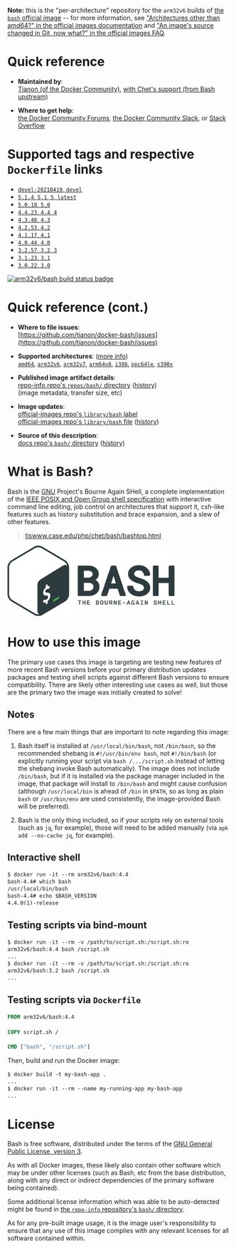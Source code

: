 <!--

********************************************************************************

WARNING:

    DO NOT EDIT "bash/README.md"

    IT IS AUTO-GENERATED

    (from the other files in "bash/" combined with a set of templates)

********************************************************************************

-->

**Note:** this is the "per-architecture" repository for the `arm32v6` builds of [the `bash` official image](https://hub.docker.com/_/bash) -- for more information, see ["Architectures other than amd64?" in the official images documentation](https://github.com/docker-library/official-images#architectures-other-than-amd64) and ["An image's source changed in Git, now what?" in the official images FAQ](https://github.com/docker-library/faq#an-images-source-changed-in-git-now-what).

# Quick reference

-	**Maintained by**:  
	[Tianon (of the Docker Community)](https://github.com/tianon/docker-bash), [with Chet's support (from Bash upstream)](https://github.com/docker-library/official-images/pull/2217#issue-181031192)

-	**Where to get help**:  
	[the Docker Community Forums](https://forums.docker.com/), [the Docker Community Slack](https://dockr.ly/slack), or [Stack Overflow](https://stackoverflow.com/search?tab=newest&q=docker)

# Supported tags and respective `Dockerfile` links

-	[`devel-20210419`, `devel`](https://github.com/tianon/docker-bash/blob/a360295cd1a85b715da59fa8253ebb8c2147a928/devel/Dockerfile)
-	[`5.1.4`, `5.1`, `5`, `latest`](https://github.com/tianon/docker-bash/blob/40d324c8da655e6834b34d730dba8eaa1f274e47/5.1/Dockerfile)
-	[`5.0.18`, `5.0`](https://github.com/tianon/docker-bash/blob/7d80c7cc5d829b6be9e04b6b2cba98a228fb67db/5.0/Dockerfile)
-	[`4.4.23`, `4.4`, `4`](https://github.com/tianon/docker-bash/blob/7d80c7cc5d829b6be9e04b6b2cba98a228fb67db/4.4/Dockerfile)
-	[`4.3.48`, `4.3`](https://github.com/tianon/docker-bash/blob/7d80c7cc5d829b6be9e04b6b2cba98a228fb67db/4.3/Dockerfile)
-	[`4.2.53`, `4.2`](https://github.com/tianon/docker-bash/blob/7d80c7cc5d829b6be9e04b6b2cba98a228fb67db/4.2/Dockerfile)
-	[`4.1.17`, `4.1`](https://github.com/tianon/docker-bash/blob/7d80c7cc5d829b6be9e04b6b2cba98a228fb67db/4.1/Dockerfile)
-	[`4.0.44`, `4.0`](https://github.com/tianon/docker-bash/blob/7d80c7cc5d829b6be9e04b6b2cba98a228fb67db/4.0/Dockerfile)
-	[`3.2.57`, `3.2`, `3`](https://github.com/tianon/docker-bash/blob/7d80c7cc5d829b6be9e04b6b2cba98a228fb67db/3.2/Dockerfile)
-	[`3.1.23`, `3.1`](https://github.com/tianon/docker-bash/blob/7d80c7cc5d829b6be9e04b6b2cba98a228fb67db/3.1/Dockerfile)
-	[`3.0.22`, `3.0`](https://github.com/tianon/docker-bash/blob/7d80c7cc5d829b6be9e04b6b2cba98a228fb67db/3.0/Dockerfile)

[![arm32v6/bash build status badge](https://img.shields.io/jenkins/s/https/doi-janky.infosiftr.net/job/multiarch/job/arm32v6/job/bash.svg?label=arm32v6/bash%20%20build%20job)](https://doi-janky.infosiftr.net/job/multiarch/job/arm32v6/job/bash/)

# Quick reference (cont.)

-	**Where to file issues**:  
	[https://github.com/tianon/docker-bash/issues](https://github.com/tianon/docker-bash/issues)

-	**Supported architectures**: ([more info](https://github.com/docker-library/official-images#architectures-other-than-amd64))  
	[`amd64`](https://hub.docker.com/r/amd64/bash/), [`arm32v6`](https://hub.docker.com/r/arm32v6/bash/), [`arm32v7`](https://hub.docker.com/r/arm32v7/bash/), [`arm64v8`](https://hub.docker.com/r/arm64v8/bash/), [`i386`](https://hub.docker.com/r/i386/bash/), [`ppc64le`](https://hub.docker.com/r/ppc64le/bash/), [`s390x`](https://hub.docker.com/r/s390x/bash/)

-	**Published image artifact details**:  
	[repo-info repo's `repos/bash/` directory](https://github.com/docker-library/repo-info/blob/master/repos/bash) ([history](https://github.com/docker-library/repo-info/commits/master/repos/bash))  
	(image metadata, transfer size, etc)

-	**Image updates**:  
	[official-images repo's `library/bash` label](https://github.com/docker-library/official-images/issues?q=label%3Alibrary%2Fbash)  
	[official-images repo's `library/bash` file](https://github.com/docker-library/official-images/blob/master/library/bash) ([history](https://github.com/docker-library/official-images/commits/master/library/bash))

-	**Source of this description**:  
	[docs repo's `bash/` directory](https://github.com/docker-library/docs/tree/master/bash) ([history](https://github.com/docker-library/docs/commits/master/bash))

# What is Bash?

Bash is the [GNU](http://www.gnu.org/) Project's Bourne Again SHell, a complete implementation of the [IEEE POSIX and Open Group shell specification](http://www.opengroup.org/onlinepubs/9699919799/nfindex.html) with interactive command line editing, job control on architectures that support it, csh-like features such as history substitution and brace expansion, and a slew of other features.

> [tiswww.case.edu/php/chet/bash/bashtop.html](https://tiswww.case.edu/php/chet/bash/bashtop.html)

![logo](https://raw.githubusercontent.com/docker-library/docs/5cb6fef6ed317e5af7e1e14e64c18c2b81657e81/bash/logo.png)

# How to use this image

The primary use cases this image is targeting are testing new features of more recent Bash versions before your primary distribution updates packages and testing shell scripts against different Bash versions to ensure compatibility. There are likely other interesting use cases as well, but those are the primary two the image was initially created to solve!

## Notes

There are a few main things that are important to note regarding this image:

1.	Bash itself is installed at `/usr/local/bin/bash`, not `/bin/bash`, so the recommended shebang is `#!/usr/bin/env bash`, not `#!/bin/bash` (or explicitly running your script via `bash /.../script.sh` instead of letting the shebang invoke Bash automatically). The image does not include `/bin/bash`, but if it is installed via the package manager included in the image, that package will install to `/bin/bash` and might cause confusion (although `/usr/local/bin` is ahead of `/bin` in `$PATH`, so as long as plain `bash` or `/usr/bin/env` are used consistently, the image-provided Bash will be preferred).

2.	Bash is the only thing included, so if your scripts rely on external tools (such as `jq`, for example), those will need to be added manually (via `apk add --no-cache jq`, for example).

## Interactive shell

```console
$ docker run -it --rm arm32v6/bash:4.4
bash-4.4# which bash
/usr/local/bin/bash
bash-4.4# echo $BASH_VERSION
4.4.0(1)-release
```

## Testing scripts via bind-mount

```console
$ docker run -it --rm -v /path/to/script.sh:/script.sh:ro arm32v6/bash:4.4 bash /script.sh
...
$ docker run -it --rm -v /path/to/script.sh:/script.sh:ro arm32v6/bash:3.2 bash /script.sh
...
```

## Testing scripts via `Dockerfile`

```dockerfile
FROM arm32v6/bash:4.4

COPY script.sh /

CMD ["bash", "/script.sh"]
```

Then, build and run the Docker image:

```console
$ docker build -t my-bash-app .
...
$ docker run -it --rm --name my-running-app my-bash-app
...
```

# License

Bash is free software, distributed under the terms of the [GNU General Public License, version 3](http://www.gnu.org/licenses/gpl.html).

As with all Docker images, these likely also contain other software which may be under other licenses (such as Bash, etc from the base distribution, along with any direct or indirect dependencies of the primary software being contained).

Some additional license information which was able to be auto-detected might be found in [the `repo-info` repository's `bash/` directory](https://github.com/docker-library/repo-info/tree/master/repos/bash).

As for any pre-built image usage, it is the image user's responsibility to ensure that any use of this image complies with any relevant licenses for all software contained within.
